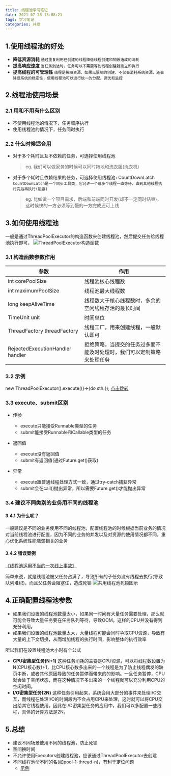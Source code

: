 ```yaml
---
title: 线程池学习笔记
date: 2021-07-28 13:08:21
tags: 学习笔记
categories: 并发
---
```


## 1.使用线程池的好处
* **降低资源消耗**
  `通过重复利用已创建的线程降低线程创建和销毁造成的消耗`
* **提高响应速度**
  `当任务到达时，任务可以不需要等到线程创建就能立即执行`
* **提高线程的可管理性**
  `线程是稀缺资源，如果无限制的创建，不仅会消耗系统资源，还会降低系统的稳定性，使用线程池可以进行统一的分配、调优和监控`
  
## 2.线程池使用场景
### 2.1 用和不用有什么区别
* 不使用线程池的情况下，任务顺序执行
* 使用线程池的情况下，任务同时执行

### 2.2 什么时候适合用
* 对于多个耗时且互不依赖的任务，可选择使用线程池
  > eg. 我们可以做家务的时候可以同时拖地和洗衣服(洗衣机)
* 对于多个耗时且依赖结果的任务，可选择使用线程池+CountDownLatch
  `CountDownLatch是一个同步工具类，它允许一个或多个线程一直等待，直到其他线程执行完后再执行(阻塞)`
  > eg. 比如做一个项目需求，后端和前端同时开发(却不一定同时结束)，这时候快的一方必须等到慢的一方完成还可上线

## 3.如何使用线程池
一般是通过ThreadPoolExecutor的构造函数来创建线程池，然后提交任务给线程池执行即可。
![ThreadPoolExecutor构造函数](https://lee-blog-picture.oss-cn-shenzhen.aliyuncs.com/ThreadPoolExecutor.png)
### 3.1 构造函数参数作用
|参数|作用|
|-------------|-------------|
|int corePoolSize|线程池核心线程数|
|int maximumPoolSize|线程池最大线程数||
|long keepAliveTime| 线程数大于核心线程数时，多余的空闲线程存活的最长时间|
|TimeUnit unit|时间单位||
|ThreadFactory threadFactory|线程工厂，用来创建线程，一般默认即可|
|RejectedExecutionHandler handler|拒绝策略，当提交的任务过多而不能及时处理时，我们可以定制策略来处理任务|

### 3.2 示例
new ThreadPoolExecutor().execute(()->{do sth.});
[点击跳转](https://github.com/GaryLeeeee/lee-code-repository)

### 3.3 execute、submit区别
* 传参
  * execute只能接受Runnable类型的任务
  * submit能接受Runnable和Callable类型的任务
  
* 返回值
  * execute没有返回值
  * submit有返回值(通过Future.get()获取)
  
* 异常
  * execute跟普通线程处理方式一致，通过try-catch捕获异常
  * submit会在call()抛出异常，所以需要Future.get()才能抛出异常

### 3.4 建议不同类别的业务用不同的线程池
#### 3.4.1 为什么呢？
一般建议是不同的业务使用不同的线程池，配置线程池的时候根据当前业务的情况对当前线程池进行配置，因为不同的业务的并发以及对资源的使用情况都不同，重心优化系统性能瓶颈相关的业务
#### 3.4.2 错误案例
[《线程池运用不当的一次线上事故》](https://www.heapdump.cn/article/646639)

简单来说，就是线程池被父任务占满了，导致所有的子任务没有线程去执行(导致队列堆积)，而且父任务会阻塞住，造成死锁
![共用线程池死锁图示](https://a.perfma.net/img/646605)

## 4.正确配置线程池参数
* 如果我们设置的线程池数量太小，如果同一时间有大量任务需要处理，那么就可能会导致大量任务要在任务队列等待，导致OOM。这样的CPU并没有得到充分利用。
* 如果我们设置的线程池数量太大，大量线程可能会同时争取CPU资源，导致有大量的上下文切换，从而增加线程的执行时间，影响整体的执行效率

所以我们在设置线程池大小时有个公式
* **CPU密集型任务(N+1)** 这种任务消耗的主要是CPU资源，可以将线程数设置为N(CPU核心数)+1，比CPU核心数多出来的一个线程是为了防止线程偶发的缺页中断，或者其他原因导致的任务暂停而带来的的影响。一旦任务暂停，CPU就会处于空闲状态，而在这种情况下多出来的一个线程就可以充分利用CPU的空闲时间。
* **I/O密集型任务(2N)** 这种任务引用起来，系统会用大部分的事件来处理I/O交互，而线程在处理I/O的时间段内不会占用CPU来处理，这时就可以将CPU交出给其它线程使用。因此在I/O密集型任务的应用中，我们可以多配置一些线程，具体的计算方法是2N。

## 5.总结
* 建议不同场景使用不同的线程池，防止死锁
* 空间换时间
* 不允许使用Executors创建线程池，应该通过ThreadPoolExecutor去创建
* 不同线程池命不同的名(如pool-1-thread-n)，有利于定位问题
  * [示例](https://github.com/GaryLeeeee/lee-code-repository)



